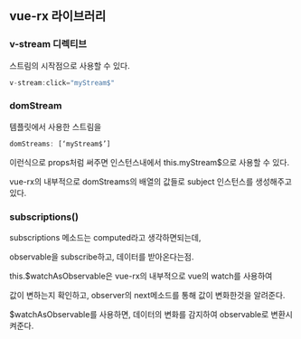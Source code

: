 ## vue-rx 라이브러리

### v-stream 디렉티브

스트림의 시작점으로 사용할 수 있다.
```js
v-stream:click="myStream$"
```

### domStream

템플릿에서 사용한 스트림을
```js
domStreams: [‘myStream$’]
```
이런식으로 props처럼 써주면 인스턴스내에서 this.myStream$으로 사용할 수 있다.

vue-rx의 내부적으로 domStreams의 배열의 값들로 subject 인스턴스를 생성해주고 있다.

### subscriptions()

subscriptions 메소드는 computed라고 생각하면되는데,

observable을 subscribe하고, 데이터를 받아온다는점.

this.$watchAsObservable은 vue-rx의 내부적으로 vue의 watch를 사용하여

값이 변하는지 확인하고, observer의 next메소드를 통해 값이 변화한것을 알려준다.

$watchAsObservable를 사용하면, 데이터의 변화를 감지하여 observable로 변환시켜준다.
